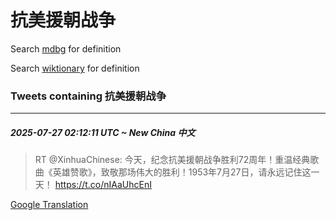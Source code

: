 # 抗美援朝战争

Search [mdbg](https://www.mdbg.net/chinese/dictionary?page=worddict&wdrst=0&wdqb=抗美援朝战争) for definition

Search [wiktionary](https://en.wiktionary.org/wiki/抗美援朝战争) for definition

### Tweets containing 抗美援朝战争

___
##### 2025-07-27 02:12:11 UTC ~ New China 中文
> RT @XinhuaChinese: 今天，纪念抗美援朝战争胜利72周年！重温经典歌曲《英雄赞歌》，致敬那场伟大的胜利！1953年7月27日，请永远记住这一天！ https://t.co/nIAaUhcEnI

[Google Translation](https://translate.google.com/?hi=en&tab=TT&sl=zh-CN&tl=en&op=translate&text=RT+%40XinhuaChinese%3A+%E4%BB%8A%E5%A4%A9%EF%BC%8C%E7%BA%AA%E5%BF%B5%E6%8A%97%E7%BE%8E%E6%8F%B4%E6%9C%9D%E6%88%98%E4%BA%89%E8%83%9C%E5%88%A972%E5%91%A8%E5%B9%B4%EF%BC%81%E9%87%8D%E6%B8%A9%E7%BB%8F%E5%85%B8%E6%AD%8C%E6%9B%B2%E3%80%8A%E8%8B%B1%E9%9B%84%E8%B5%9E%E6%AD%8C%E3%80%8B%EF%BC%8C%E8%87%B4%E6%95%AC%E9%82%A3%E5%9C%BA%E4%BC%9F%E5%A4%A7%E7%9A%84%E8%83%9C%E5%88%A9%EF%BC%811953%E5%B9%B47%E6%9C%8827%E6%97%A5%EF%BC%8C%E8%AF%B7%E6%B0%B8%E8%BF%9C%E8%AE%B0%E4%BD%8F%E8%BF%99%E4%B8%80%E5%A4%A9%EF%BC%81+https%3A%2F%2Ft.co%2FnIAaUhcEnI)

